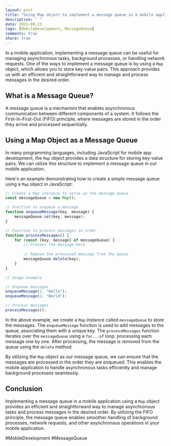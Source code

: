 ```yaml
---
layout: post
title: "Using Map object to implement a message queue in a mobile application"
description: " "
date: 2023-09-23
tags: [MobileDevelopment, MessageQueue]
comments: true
share: true
---
```


In a mobile application, implementing a message queue can be useful for managing asynchronous tasks, background processes, or handling network requests. One of the ways to implement a message queue is by using a `Map` object, which allows you to store key-value pairs. This approach provides us with an efficient and straightforward way to manage and process messages in the desired order.

## What is a Message Queue?

A message queue is a mechanism that enables asynchronous communication between different components of a system. It follows the First-In-First-Out (FIFO) principle, where messages are stored in the order they arrive and processed sequentially.

## Using a Map Object as a Message Queue

In many programming languages, including JavaScript for mobile app development, the `Map` object provides a data structure for storing key-value pairs. We can utilize this structure to implement a message queue in our mobile application.

Here's an example demonstrating how to create a simple message queue using a `Map` object in JavaScript:

```javascript
// Create a Map instance to serve as the message queue
const messageQueue = new Map();

// Function to enqueue a message
function enqueueMessage(key, message) {
    messageQueue.set(key, message);
}

// Function to process messages in order
function processMessages() {
    for (const [key, message] of messageQueue) {
        // Process the message here
        
        // Remove the processed message from the queue
        messageQueue.delete(key);
    }
}

// Usage example

// Enqueue messages
enqueueMessage(1, "Hello");
enqueueMessage(2, "World");

// Process messages
processMessages();
```

In the above example, we create a `Map` instance called `messageQueue` to store the messages. The `enqueueMessage` function is used to add messages to the queue, associating them with a unique key. The `processMessages` function iterates over the `messageQueue` using a `for...of` loop, processing each message one by one. After processing, the message is removed from the queue using the `delete` method.

By utilizing the `Map` object as our message queue, we can ensure that the messages are processed in the order they are enqueued. This enables the mobile application to handle asynchronous tasks efficiently and manage background processes seamlessly.

## Conclusion

Implementing a message queue in a mobile application using a `Map` object provides an efficient and straightforward way to manage asynchronous tasks and process messages in the desired order. By utilizing the FIFO principle, the message queue enables smoother handling of background processes, network requests, and other asynchronous operations in your mobile application.

#MobileDevelopment #MessageQueue